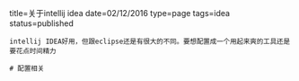 title=关于intellij idea
date=02/12/2016
type=page
tags=idea
status=published
~~~~~~
intellij IDEA好用，但跟eclipse还是有很大的不同。要想配置成一个用起来爽的工具还是要花点时间精力

# 配置相关
